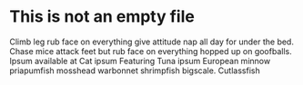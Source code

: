 # This is not an empty file
Climb leg rub face on everything give attitude nap all day for under the bed. Chase mice attack feet but rub face on everything hopped up on goofballs.
Ipsum available at Cat ipsum
Featuring Tuna ipsum
European minnow priapumfish mosshead warbonnet shrimpfish bigscale. Cutlassfish
